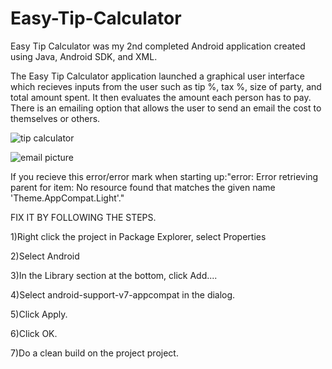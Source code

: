 # Easy-Tip-Calculator

Easy Tip Calculator was my 2nd completed Android application created using Java, Android SDK, and XML. 

The Easy Tip Calculator application launched a graphical user interface which recieves inputs from the user such as tip %, tax %, size of party, and total amount spent. It then evaluates the amount each person has to pay. There is an emailing option that allows the user to send an email the cost to themselves or others.



![tip calculator](https://cloud.githubusercontent.com/assets/17654819/13552858/4720d08e-e341-11e5-824f-0d2ae8ad2ad9.png)





![email picture](https://cloud.githubusercontent.com/assets/17654819/13552881/dc9ee754-e341-11e5-9949-1fade1a75a9a.png)










If you recieve this error/error mark when starting up:"error: Error retrieving parent for item: No resource found that matches the given name 'Theme.AppCompat.Light'." 

FIX IT BY FOLLOWING THE STEPS.

1)Right click the project in Package Explorer, select Properties

2)Select Android

3)In the Library section at the bottom, click Add....

4)Select android-support-v7-appcompat in the dialog.

5)Click Apply.

6)Click OK.

7)Do a clean build on the project project.





